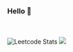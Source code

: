 ### Hello 👊 
<br></br>
![Leetcode Stats](https://leetcard.jacoblin.cool/laewonjeong?theme=dark&ext=heatmap)
<a href="https://github.com/laewonJeong"><img src="https://hits.seeyoufarm.com/api/count/incr/badge.svg?url=https%3A%2F%2Fgithub.com%2Fseondal&count_bg=%23000000&title_bg=%23000000&icon=github.svg&icon_color=%23E7E7E7&title=GitHub&edge_flat=false)"/></a>
